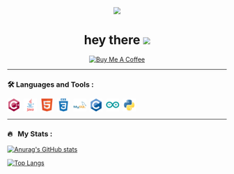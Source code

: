 <div id="header", align="center">
  <img src = "https://media.giphy.com/media/M9gbBd9nbDrOTu1Mqx/giphy.gif" width="100">
</div>

<h1 align="center">hey there <img src="https://media.giphy.com/media/hvRJCLFzcasrR4ia7z/giphy.gif" width="40"></h1>

<p align="center">
<a href="https://www.buymeacoffee.com/zed0" target="_blank"><img src="https://cdn.buymeacoffee.com/buttons/default-orange.png" alt="Buy Me A Coffee" height="41" width="174"></a>
</p>

---

### :hammer_and_wrench: Languages and Tools :
<div>
  <img src="https://github.com/devicons/devicon/blob/master/icons/cplusplus/cplusplus-original.svg" alt="C++" width="30" height="30"/>&nbsp;
  <img src="https://github.com/devicons/devicon/blob/master/icons/java/java-original-wordmark.svg" alt="Java" width="30" height="30"/>&nbsp;
  <img src="https://github.com/devicons/devicon/blob/master/icons/html5/html5-original.svg" alt="HTML" width="30" height="30"/>&nbsp;
  <img src="https://github.com/devicons/devicon/blob/master/icons/css3/css3-plain-wordmark.svg" alt="CSS" width="30" height="30"/>&nbsp;
  <img src="https://github.com/devicons/devicon/blob/master/icons/mysql/mysql-original-wordmark.svg" alt="MySQL" width="30" height="30"/>&nbsp;
  <img src="https://github.com/devicons/devicon/blob/master/icons/c/c-original.svg" alt="C" width="30" height="30"/>&nbsp;
  <img src="https://github.com/devicons/devicon/blob/master/icons/arduino/arduino-original.svg" alt="Arduino" width="30" height="30"/>&nbsp;
  <img src="https://github.com/devicons/devicon/blob/master/icons/python/python-original.svg" alt="Python" width="30" height="30"/>
</div>

---

### 🔥 &nbsp; My Stats :
[![Anurag's GitHub stats](https://github-readme-stats.vercel.app/api?username=i-am-shank&count_private=true&theme=dark)](https://github.com/anuraghazra/github-readme-stats)

[![Top Langs](https://github-readme-stats.vercel.app/api/top-langs/?username=i-am-shank)](https://github.com/anuraghazra/github-readme-stats)

<!--
**i-am-shank/i-am-shank** is a ✨ _special_ ✨ repository because its `README.md` (this file) appears on your GitHub profile.

Here are some ideas to get you started:

- 🔭 I’m currently working on ...
- 🌱 I’m currently learning ...
- 👯 I’m looking to collaborate on ...
- 🤔 I’m looking for help with ...
- 💬 Ask me about ...
- 📫 How to reach me: ...
- 😄 Pronouns: ...
- ⚡ Fun fact: ...
-->
